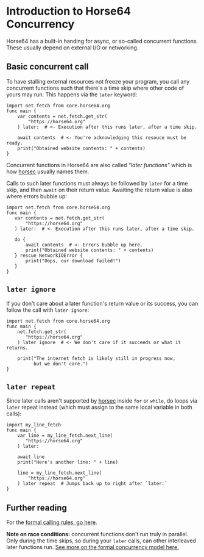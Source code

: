 
<!-- For license of this file, see LICENSE.md in the base folder. -->

Introduction to Horse64 Concurrency
===================================

Horse64 has a built-in handing for async, or so-called concurrent
functions. These usually depend on external I/O or networking.


Basic concurrent call
---------------------

To have stalling external resources not freeze your program,
you call any concurrent functions such that there's a time skip
where other code of yours may run. This happens via the `later` keyword:

  ```Horse64
  import net.fetch from core.horse64.org
  func main {
      var contents = net.fetch.get_str(
          "https://horse64.org"
      ) later:  # <- Execution after this runs later, after a time skip.

      await contents  # <- You're acknowledging this resouce must be ready.
      print("Obtained website contents: " + contents)
  }
  ```

Concurrent functions in Horse64 are also called *"later functions"*
which is how [horsec](/docs/Resources#horsec) usually names them.

Calls to such later functions must always be followed by `later`
for a time skip, and then `await` on their return value.
Awaiting the return value is also where errors bubble up:

  ```Horse64
  import net.fetch from core.horse64.org
  func main {
     var contents = net.fetch.get_str(
         "https://horse64.org"
     ) later:  # <- Execution after this runs later, after a time skip.

     do {
         await contents  # <- Errors bubble up here.
         print("Obtained website contents: " + contents)
     } rescue NetworkIOError {
         print("Oops, our download failed!")
     }
  }
  ```


`later ignore`
--------------

If you don't care about a later function's return value or
its success, you can follow the call with `later ignore`:

  ```Horse64
  import net.fetch from core.horse64.org
  func main {
      net.fetch.get_str(
         "https://horse64.org"
      ) later ignore  # <- We don't care if it succeeds or what it returns.

      print("The internet fetch is likely still in progress now,
            but we don't care.")
  }
  ```


`later repeat`
--------------

Since later calls aren't supported by [horsec](/docs/Resources.md#horsec)
inside `for` or `while`,
do loops via `later` repeat instead (which must assign to the same
local variable in both calls):

  ```Horse64
  import my_line_fetch
  func main {
      var line = my_line_fetch.next_line(
         "https://horse64.org"
      ) later:

      await line
      print("Here's another line: " + line)

      line = my_line_fetch.next_line(
          "https://horse64.org"
      ) later repeat  # Jumps back up to right after `later:`
  }
  ```


Further reading
---------------

For the [formal calling rules, go here](
/docs/Language%20Specs/Concurrency%20Model.md#formal-rules-for-later-funcs).

**Note on race conditions:** concurrent functions don't run
truly in parallel. Only during the time skips, so during
your `later` calls, can other interleaved later functions run.
[See more on the formal concurrency model here.](
/docs/Language%20Specs/Concurrency%20Model.md)

